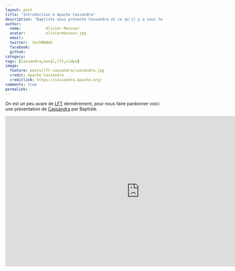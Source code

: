 ```yaml
---
layout: post
title: "Introduction à Apache Cassandra"
description: "Baptiste nous présente Cassandra et ce qu'il y a sous le capot."
author:
  name:           Olivier Mansour
  avatar:         oliviermansour.jpg
  email:
  twitter:  techM6Web
  facebook:
  github:
category:
tags: [cassandra,nosql,lft,video]
image:
  feature: posts/lft-cassandra/cassandra.jpg
  credit: Apache Cassandra
  creditlink: https://cassandra.apache.org/
comments: true
permalink: 
---
```



On est un peu avare de [LFT](http://tech.m6web.fr/tag/lft/) dernièrement, pour nous faire pardonner voici une présentation de [Cassandra](https://cassandra.apache.org/) par Baptiste.

<iframe width="853" height="480" src="https://www.youtube.com/embed/usRbKPk-6Mo" frameborder="0" allowfullscreen></iframe>